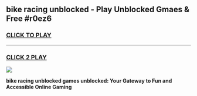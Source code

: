 
## bike racing unblocked - Play Unblocked Gmaes & Free #r0ez6
<h3>
<a href="https://news.freeplayer.one?title=bike_racing_unblocked&ref=24F">CLICK TO PLAY</a></h3>
<hr>

<h3>
<a href="https://news.freeplayer.one?title=bike_racing_unblocked&ref=24F">CLICK 2 PLAY</a>
  
</h3>

<a href="https://news.freeplayer.one?title=bike_racing_unblocked&ref=24F/"><img src="https://clearcache.store/games.png"></a>


**bike racing unblocked games unblocked: Your Gateway to Fun and Accessible Online Gaming**
